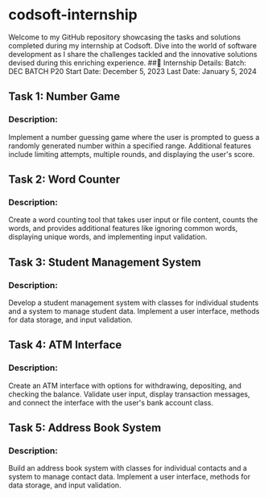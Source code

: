 # codsoft-internship
Welcome to my GitHub repository showcasing the tasks and solutions completed during my internship at Codsoft. Dive into the world of software development as I share the challenges tackled and the innovative solutions devised during this enriching experience.
##🚀 Internship Details:
Batch: DEC BATCH P20
Start Date: December 5, 2023
Last Date: January 5, 2024

## Task 1: Number Game
### Description:
Implement a number guessing game where the user is prompted to guess a randomly generated number within a specified range. Additional features include limiting attempts, multiple rounds, and displaying the user's score.

## Task 2: Word Counter
### Description:
Create a word counting tool that takes user input or file content, counts the words, and provides additional features like ignoring common words, displaying unique words, and implementing input validation.

## Task 3: Student Management System
### Description:
Develop a student management system with classes for individual students and a system to manage student data. Implement a user interface, methods for data storage, and input validation.

## Task 4: ATM Interface
### Description:
Create an ATM interface with options for withdrawing, depositing, and checking the balance. Validate user input, display transaction messages, and connect the interface with the user's bank account class.

## Task 5: Address Book System
### Description:
Build an address book system with classes for individual contacts and a system to manage contact data. Implement a user interface, methods for data storage, and input validation.
